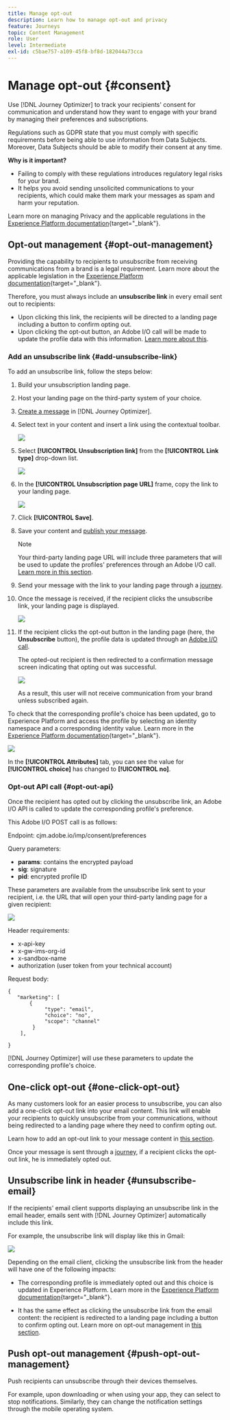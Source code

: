 ```yaml
---
title: Manage opt-out
description: Learn how to manage opt-out and privacy
feature: Journeys
topic: Content Management
role: User
level: Intermediate
exl-id: c5bae757-a109-45f8-bf8d-182044a73cca
---
```

# Manage opt-out {#consent}

Use [!DNL Journey Optimizer] to track your recipients' consent for communication and understand how they want to engage with your brand by managing their preferences and subscriptions. <!--Their preferences and subscriptions are handled through Consent management.-->

Regulations such as GDPR state that you must comply with specific requirements before being able to use information from Data Subjects. Moreover, Data Subjects should be able to modify their consent at any time.

**Why is it important?**

* Failing to comply with these regulations introduces regulatory legal risks for your brand.
* It helps you avoid sending unsolicited communications to your recipients, which could make them mark your messages as spam and harm your reputation.

Learn more on managing Privacy and the applicable regulations in the [Experience Platform documentation](https://experienceleague.adobe.com/docs/experience-platform/privacy/home.html){target="_blank"}.

<!--* Recipients should be able to opt-in/opt-out from receiving electronic communication through one or more channel
* Recipients expect the brand to offer preference centre capability that controls how brand should engage with them (example: channel of communication, invasive and non-invasive tracking etc). This helps to fulfil regulatory obligations and also facilitates quality engagement with recipient. 
* The third category is the capability to offer subscription to recipients (newsletter, etc)-->

## Opt-out management {#opt-out-management}

Providing the capability to recipients to unsubscribe from receiving communications from a brand is a legal requirement. Learn more about the applicable legislation in the [Experience Platform documentation](https://experienceleague.adobe.com/docs/experience-platform/privacy/regulations/overview.html#regulations){target="_blank"}.

Therefore, you must always include an **unsubscribe link** in every email sent out to recipients:
* Upon clicking this link, the recipients will be directed to a landing page including a button to confirm opting out.
* Upon clicking the opt-out button, an Adobe I/O call will be made to update the profile data with this information. [Learn more about this](#consent-service-api).

### Add an unsubscribe link {#add-unsubscribe-link}

To add an unsubscribe link, follow the steps below:

1. Build your unsubscription landing page.
1. Host your landing page on the third-party system of your choice.
1. [Create a message](../../help/using/create-message.md) in [!DNL Journey Optimizer].

    <!--The link to your landing page should contain a static URL and the profile ID.-->

1. Select text in your content and insert a link using the contextual toolbar.

    ![](assets/opt-out-insert-link.png)

1. Select **[!UICONTROL Unsubscription link]** from the **[!UICONTROL Link type]** drop-down list.

    ![](assets/opt-out-link-type.png)

1. In the **[!UICONTROL Unsubscription page URL]** frame, copy the link to your landing page.

    ![](assets/opt-out-link-url.png)

1. Click **[!UICONTROL Save]**.

1. Save your content and [publish your message](../../help/using/publish-manage-message.md).

    >[!NOTE]
    >
    >Your third-party landing page URL will include three parameters that will be used to update the profiles' preferences through an Adobe I/O call.​ [Learn more in this section](#consent-service-api).

1. Send your message with the link to your landing page through a [journey](building-journeys/journey.md).

1. Once the message is received, if the recipient clicks the unsubscribe link, your landing page is displayed.

    ![](assets/opt-out-lp-example.png)

1. If the recipient clicks the opt-out button in the landing page (here, the **Unsubscribe** button), the profile data is updated through an [Adobe I/O call](#opt-out-api).

    The opted-out recipient is then redirected to a confirmation message screen indicating that opting out was successful.

    ![](assets/opt-out-confirmation-example.png)

    As a result, this user will not receive communication from your brand unless subscribed again.

To check that the corresponding profile's choice has been updated, go to Experience Platform and access the profile by selecting an identity namespace and a corresponding identity value. Learn more in the [Experience Platform documentation](https://experienceleague.adobe.com/docs/experience-platform/profile/ui/user-guide.html#getting-started){target="_blank"}.

![](assets/opt-out-profile-choice.png)

In the **[!UICONTROL Attributes]** tab, you can see the value for **[!UICONTROL choice]** has changed to **[!UICONTROL no]**.

<!--The opt-out URL is resolved upon each recipient receiving the message. It is then personalized with the relevant encrypted parameters (profile ID, profile name, journey ID, sandbox ID, and message execution ID).-->

### Opt-out API call {#opt-out-api}

Once the recipient has opted out by clicking the unsubscribe link, an Adobe I/O API <!--Consent service API to capture the encrypted data and-->is called to update the corresponding profile's preference.

This Adobe I/O POST call is as follows:

Endpoint: cjm.adobe.io/imp/consent/preferences

Query parameters:
* **params**: contains the encrypted payload
* **sig**: signature <!--which signature?-->
* **pid**: encrypted profile ID

These parameters are available from the unsubscribe link sent to your recipient, i.e. the URL that will open your third-party landing page for a given recipient:

![](assets/opt-out-parameters.png)

<!--QUESTION: How do you get the URL built for each recipient? Do you have to wait until each targeted recipient receives the unsubscribe link or can you deduce it in advance? Is it done automatically upon the API call or do you have to do something manually for each profile? In other words will the LP automatically include the 3 parameters or do you have to insert something manually? Still not completely clear-->

Header requirements:
* x-api-key
* x-gw-ims-org-id
* x-sandbox-name 
* authorization (user token from your technical account) <!--How do you find this information? And other header elements?-->

Request body:

```
{
   "marketing": [
       {
            "type": "email",           
            "choice": "no",          
            "scope": "channel"       
        }
    ],
 
}
```

<!--The Consent service /-->[!DNL Journey Optimizer] will <!--decrypt and-->use these parameters to update the corresponding profile's choice.
<!--and provide an answer back to the landing page.-->

## One-click opt-out {#one-click-opt-out}

As many customers look for an easier process to unsubscribe, you can also add a one-click opt-out link into your email content. This link will enable your recipients to quickly unsubscribe from your communications, without being redirected to a landing page where they need to confirm opting out.

Learn how to add an opt-out link to your message content in [this section](message-tracking.md#one-click-opt-out-link).

Once your message is sent through a [journey](building-journeys/journey.md), if a recipient clicks the opt-out link, he is immediately opted out.

## Unsubscribe link in header {#unsubscribe-email}

If the recipients' email client supports displaying an unsubscribe link in the email header, emails sent with [!DNL Journey Optimizer] automatically include this link.

For example, the unsubscribe link will display like this in Gmail:

![](assets/unsubscribe-email.png)

Depending on the email client, clicking the unsubscribe link from the header will have one of the following impacts:

* The corresponding profile is immediately opted out and this choice is updated in Experience Platform. Learn more in the [Experience Platform documentation](https://experienceleague.adobe.com/docs/experience-platform/profile/ui/user-guide.html#getting-started){target="_blank"}.

* It has the same effect as clicking the unsubscribe link from the email content: the recipient is redirected to a landing page including a button to confirm opting out. Learn more on opt-out management in [this section](#opt-out-management).

## Push opt-out management {#push-opt-out-management}

Push recipients can unsubscribe through their devices themselves.

For example, upon downloading or when using your app, they can select to stop notifications. Similarly, they can change the notification settings through the mobile operating system.
